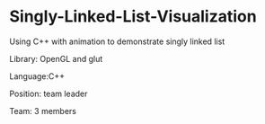 # Singly-Linked-List-Visualization
Using C++ with animation to demonstrate singly linked list

Library: OpenGL and glut

Language:C++

Position: team leader

Team: 3 members
